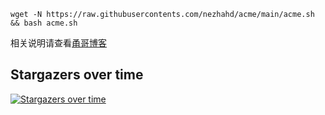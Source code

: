 
```
wget -N https://raw.githubusercontents.com/nezhahd/acme/main/acme.sh && bash acme.sh
```

相关说明请查看[甬哥博客](https://ygkkk.blogspot.com/2022/03/githubacmeshipstandalonedns.html)


## Stargazers over time

[![Stargazers over time](https://starchart.cc/ygkkkyb/acme-script.svg)](https://starchart.cc/ygkkkyb/acme-script)
